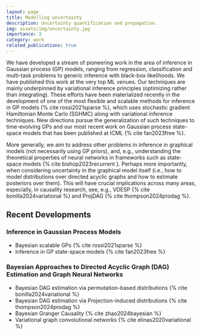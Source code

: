 ```yaml
---
layout: page
title: Modelling uncertainty
description: Uncertainty quantification and propagation. 
img: assets/img/uncertainty.jpg
importance: 3
category: work
related_publications: true
---
```


We have developed a stream of pioneering work in the area of inference in Gaussian process (GP) models, ranging from regression, classification and multi-task problems to generic inference with black-box likelihoods. We have published this work at the very top ML venues. Our techniques are mainly underpinned by variational inference principles (optimizing rather than integrating). These efforts have been materialized recently in the development of one of the most flexible and scalable methods for inference in GP models {% cite rossi2021sparse %}, which uses stochastic gradient Hamiltonian Monte Carlo (SGHMC) along with variational inference techniques. New directions pursue the generalization of such techniques to time-evolving GPs and our most recent work on Gaussian process state-space models that has been published at ICML {% cite fan2023free %}.

 
More generally, we aim to address other problems in inference in graphical models (not necessarily using GP priors), and, e.g., understanding the theoretical properties of neural networks in frameworks such as state-space models {% cite bishop2023recurrent }. Perhaps more importantly, when considering uncertainty in the graphical model itself (i.e., how to model distributions over directed acyclic graphs and how to estimate posteriors over them). This will have crucial implications across many areas, especially, in causality research, see, e.g., VDESP {% cite bonilla2024variational %} and ProjDAG {% cite thompson2024prodag %}.
 

## Recent Developments 

### Inference in Gaussian Process Models
<ul>
    <li> Bayesian scalable GPs {% cite rossi2021sparse %} </li>
    <li> Inference in GP state-space models {% cite fan2023free %} </li>
</ul>

### Bayesian Approaches to Directed Acyclic Graph (DAG) Estimation and Graph Neural Networks
<ul>
    <li>Bayesian DAG estimation via permutation-based distributions {% cite bonilla2024variational %} </li>
    <li> Bayesian DAG estimation via Projection-induced distributions {% cite thompson2024prodag %} </li>
    <li> Bayesian Granger Causality {% cite zhao2024bayesian %}</li>
    <li> Variational graph convolutional networks {% cite elinas2020variational %}</li>
</ul>





